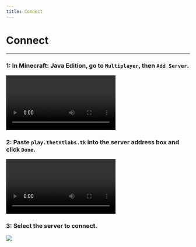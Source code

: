 ```yaml
---
title: Connect
---
```


# Connect

- - -

<div class="container">
  <div class="row">
    <div class="col">
      <div class="card margin-bottom--sm">
        <div class="card__header">
          <h3>1: In Minecraft: Java Edition, go to <code>Multiplayer</code>, then <code>Add Server</code>.</h3>
        </div>
        <div class="card__body">
          <video autoplay loop>
            <source src="/vid/connect/step-1.mp4" />
          </video>
        </div>
      </div>
    </div>
  </div>
  <div class="row">
    <div class="col">
      <div class="card margin-bottom--sm">
        <div class="card__header">
          <h3>2: Paste <code>play.thetntlabs.tk</code> into the server address box and click <code>Done</code>.</h3>
        </div>
        <div class="card__body">
          <video autoplay loop>
            <source src="/vid/connect/step-2.mp4" />
          </video>
        </div>
      </div>
    </div>
  </div>
  <div class="row">
    <div class="col">
      <div class="card margin-bottom--sm">
        <div class="card__header">
          <h3>3: Select the server to connect.</h3>
        </div>
        <div class="card__body">
          <img src="/img/connect/step-3.png" />
        </div>
      </div>
    </div>
  </div>
</div>
